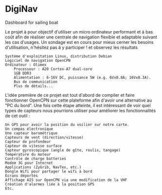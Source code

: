 # DigiNav
Dashboard for sailing boat 

Le projet à pour objectif d'utiliser un micro ordinateur performant et à bas coût afin de réaliser une centrale de navigation flexible et adaptable suivant les cas d'usages.
Un sondage est en cours pour mieux cerner les besoins d'utilisation, n'hésitez pas à y participer ! et observez les résultats

    Système d'exploitation Linux, distribution Debian
    Logiciel de navigation OpenCPN
    Ordinateur : Olimex
        Processeur : A20 Cortex-A7 dual-core
        1GB DDR3
        Alimentation : 6-16V DC, puissance 5W (e.g. 6Vx0.8A; 16Vx0.3A).
        Bus de communication
        Plus de détails...


L'idée première de ce projet est tout d'abord de compiler et faire fonctionner OpenCPN sur cette plateforme afin d'avoir une alternative au "PC du bord".
Une fois cette étape atteinte, il est intéressant de voir quel types de capteurs nous pourrions utiliser pour améliorer les fonctionnalités de cet outil :

    Un GPS pour avoir la position du voilier sur notre carte.
    Un compas électronique
    Une capteur barométrique
    Capteurs de vent (direction/vitesse)
    Capteur de profondeur
    Capteur de vitesse surface
    Capteur gyroscopique (angle de gîte, roulis, tangage)
    Température du moteur
    Contrôle de charge batteries
    Modem 3G pour Internet
    Applications (ZyGrib, NavTex, etc.)
    Dongle Wifi pour partager le wifi à bord
    Écrans déportés
    Affichage AIS sur OpenCPN via une modification de la VHF
    Création d'alarmes liée à la position GPS
    Etc.


